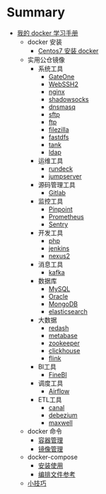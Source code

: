 # Summary

* [我的 docker 学习手册](README.md)
    * docker 安装
        * [Centos7 安装 docker](install/Centos7.md)
    * 实用公仓镜像
        * 系统工具
            * [GateOne](hub_docker/system_tools/GateOne.md)
            * [WebSSH2](hub_docker/system_tools/WebSSH2.md)
            * [nginx](hub_docker/system_tools/WebSSH2.md)
            * [shadowsocks](hub_docker/system_tools/shadowsocks.md)
            * [dnsmasq](hub_docker/system_tools/dnsmasq.md)
            * [sftp](hub_docker/system_tools/sftp.md)
            * [ftp](hub_docker/system_tools/ftp.md)
            * [filezilla](hub_docker/system_tools/filezilla.md)
            * [fastdfs](hub_docker/system_tools/fastdfs.md)
            * [tank](hub_docker/system_tools/tank.md)
            * [ldap](hub_docker/system_tools/ldap.md)
        * 运维工具
            * [rundeck](hub_docker/ops_tools/rundeck.md)
            * [jumpserver](hub_docker/ops_tools/jumpserver.md)
        * 源码管理工具
            * [Gitlab](hub_docker/source_code_tools/Gitlab.md)
        * 监控工具
            * [Pinpoint](hub_docker/monitor_tools/Pinpoint.md)
            * [Prometheus](hub_docker/monitor_tools/prometheus.md)
            * [Sentry](hub_docker/monitor_tools/Sentry.md)
        * 开发工具
            * [php](hub_docker/developer_tools/php.md)
            * [jenkins](hub_docker/developer_tools/jenkins.md)
            * [nexus2](hub_docker/developer_tools/nexus2.md)
        * 消息工具
            * [kafka](hub_docker/message_tools/kafka.md)
        * 数据库
            * [MySQL](hub_docker/database/mysql.md)
            * [Oracle](hub_docker/database/Oracle.md)
            * [MongoDB](hub_docker/database/MongoDB.md)
            * [elasticsearch](hub_docker/database/elasticsearch.md)
        * 大数据
            * [redash](hub_docker/big_data/redash.md)
            * [metabase](hub_docker/big_data/metabase.md)
            * [zookeeper](hub_docker/big_data/zookeeper.md)
            * [clickhouse](hub_docker/big_data/clickhouse.md)
            * [flink](hub_docker/big_data/flink.md)
        * BI工具
            * [FineBI](hub_docker/bi_tools/FineBI.md)
        * 调度工具
            * [Airflow](hub_docker/schedule_tools/airflow.md)
        * ETL工具
            * [canal](hub_docker/etl_tools/canal.md)
            * [debezium](hub_docker/etl_tools/debezium.md)
            * [maxwell](hub_docker/etl_tools/maxwell.md)
    * docker 命令
        * [容器管理](command/container.md)
        * [镜像管理](command/image.md)
    * docker-compose
        * [安装使用](compose/install.md)
        * [编排文件参考](compose/file_reference.md)
    * [小技巧](tip.md)

